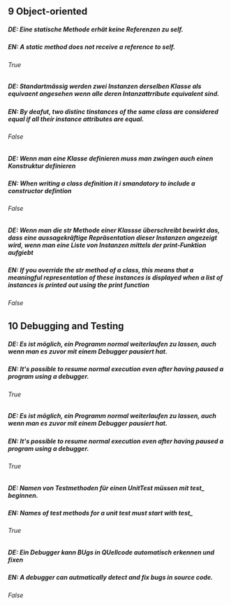 ## 9 Object-oriented

##### DE: Eine statische Methode erhät keine Referenzen zu self.
##### EN: A static method does not receive a reference to self.
###### True

##### DE: Standartmässig werden zwei Instanzen derselben Klasse als equivaent angesehen wenn alle deren Intanzattrribute equivalent sind.
##### EN: By deafut, two distinc tinstances of the same class are considered equal if all their instance attributes are equal.
###### False

##### DE: Wenn man eine Klasse definieren muss man zwingen auch einen Konstruktur definieren
##### EN: When writing a class definition it i smandatory to include a constructor defintion
###### False

##### DE: Wenn man die __str__ Methode einer Klassse überschreibt bewirkt das, dass eine aussagekräftige Repräsentation dieser Instanzen angezeigt wird, wenn man eine Liste von Instanzen mittels der print-Funktion aufgiebt
##### EN: If you override the __str__ method of a class, this means that a meaningful representation of these instances is displayed when a list of instances is printed out using the print function
###### False



## 10 Debugging and Testing

##### DE: Es ist möglich, ein Programm normal weiterlaufen zu lassen, auch wenn man es zuvor mit einem Debugger pausiert hat.
##### EN: It's possible to resume normal execution even after having paused a program using a debugger.
###### True

##### DE: Es ist möglich, ein Programm normal weiterlaufen zu lassen, auch wenn man es zuvor mit einem Debugger pausiert hat.
##### EN: It's possible to resume normal execution even after having paused a program using a debugger.
###### True

##### DE: Namen von Testmethoden für einen UnitTest müssen mit test_ beginnen.
##### EN: Names of test methods for a unit test must start with test_
###### True

##### DE: Ein Debugger kann BUgs in QUellcode automatisch erkennen und fixen
##### EN: A debugger can autmatically detect and fix bugs in source code.
###### False

